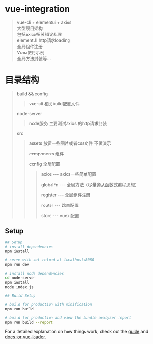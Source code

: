 # vue-integration

> vue-cli + elementui + axios</br>
  大型项目架构</br>
  包括axios相关错误处理</br>
  elementUI http请求loading</br>
  全局组件注册</br>
  Vuex使用示例</br>
  全局方法封装等...

# 目录结构

> build && config</br>
>> vue-cli 相关build配置文件
>
> node-server</br>
>> node服务 主要测试axios 的http请求封装
>
> src</br>
>> assets 放置一些图片或者css文件 不做演示
>>
>> components 组件
>>
>> config 全局配置
>>> axios --- axios一些简单配置
>>>
>>> globalFn --- 全局方法（尽量遵从函数式编程思想）
>>>
>>> register --- 全局组件注册
>>>
>>> router   --- 路由配置
>>>
>>> store    --- vuex 配置



## Setup
``` bash
## Setup
# install dependencies
npm install

# serve with hot reload at localhost:8080
npm run dev

# install node dependencies
cd node-server
npm install
node index.js

## Build Setup

# build for production with minification
npm run build

# build for production and view the bundle analyzer report
npm run build --report
```

For a detailed explanation on how things work, check out the [guide](http://vuejs-templates.github.io/webpack/) and [docs for vue-loader](http://vuejs.github.io/vue-loader).
